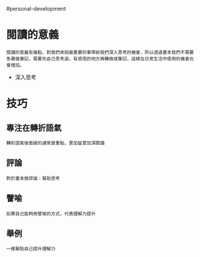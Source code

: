 #personal-development 

# 閱讀的意義
	閱讀的意義有幾點，對我們來說最重要的事帶給我們深入思考的機會，所以透過書本我們不需要急著做筆記，需要先自己思考過，有感悟的地方再轉換成筆記，這樣在日常生活中使用的機會也會增加。

- 深入思考

# 技巧
## 專注在轉折語氣
	轉折語氣後面接的通常是重點，更加留意加深閱讀

## 評論
	對於書本做評論：幫助思考

## 譬喻
	如果自己能夠用譬喻的方式，代表理解力提升

## 舉例
	一樣幫助自己提升理解力
